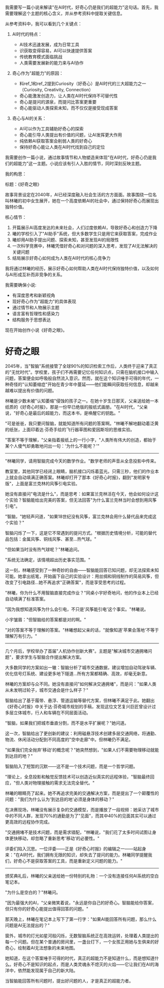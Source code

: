 <ReasoningChainRenderer>
我需要写一篇小说来解读"在AI时代，好奇心仍是我们的超能力"这句话。首先，我需要理解这个主题的核心含义，并从参考资料中提取关键信息。

从参考资料中，我可以看到几个关键点：

1. AI时代的特点：
   - AI技术迅速发展，成为日常工具
   - 识获取变得容易，AI可以快速提供答案
   - 传统教育模式面临挑战
   - 人类需要发展新的能力来与AI协作

2. 奇心作为"超能力"的原因：
   - 料ref_1和ref_2提到Curiosity（好奇心）是AI时代的三大超能力之一（Curiosity, Creativity, Connection）
   - 奇心能激发创造力，让人类在AI时代保持不可替代性
   - 奇心是提问的源泉，而提问比答案更重要
   - 奇心能驱动人类探索未知，而不仅仅是接受现成答案

3. 奇心与AI的关系：
   - AI可以作为工具辅助好奇心的探索
   - 奇心能引导人类提出有价值的问题，让AI发挥更大作用
   - 纯依赖AI获取答案会削弱人类的好奇心
   - 保持好奇心能让人类在AI时代找到自己的定位

我需要创作一篇小说，通过故事情节和人物塑造来体现"在AI时代，好奇心仍是我们的超能力"这一主题。小说应该有引人入胜的情节，同时深刻反映主题。

我的构思：

标题：《好奇之眼》

故事背景设定在2040年，AI已经深度融入社会生活的方方面面。故事围绕一位名叫林曦的初中女生展开，她在一个高度依赖AI的社会中，通过保持好奇心而展现出独特价值。

核心情节：
1. 开篇展示AI高度发达的未来社会，人们过度依赖AI，导致好奇心和创造力下降
2. 曦的学校引入了"AI助手"系统，但大多数学生只是用它来获取答案，完成作业
3. 曦却用AI助手提出问题、探索未知，甚至发现AI的局限性
4. 一次科学竞赛中，林曦凭借好奇心和对问题的深入思考，发现了AI无法解决的关键问题
5. 结局展示好奇心如何成为人类在AI时代的核心竞争力

我将通过林曦的经历，展示好奇心如何帮助人类在AI时代保持独特价值，以及如何与AI形成互补而非竞争的关系。

我需要确保小说:
- 有深度思考和新颖视角
- 现好奇心作为"超能力"的具体表现
- 通过情节和人物展示主题
- 语言富有哲理性和感染力
- 结构服务于思想表达

现在开始创作小说《好奇之眼》。
</ReasoningChainRenderer>

# 好奇之眼

2045年，当"智脑"系统接管了全球90%的知识检索工作后，人类终于迎来了真正的"无忧时代"。学校里，孩子们不再需要记忆任何知识点，只需在脑机接口中输入问题，答案便会如呼吸般自然流入意识。然而，就在这个知识唾手可得的年代，一种奇怪的"认知萎缩症"开始在青少年中蔓延——他们能瞬间获取任何信息，却越来越难以提出有价值的问题。

林曦是少数未被"认知萎缩"侵蚀的孩子之一。在她十岁生日那天，父亲送给她一本纸质的《好奇心时报》，那是一份早已绝版的报纸式画册。"在AI时代，"父亲说，"好奇心是最后的超能力，而这本书，是唤醒它的钥匙。"

"可是爸爸，我只要问智脑，就能知道所有问题的答案啊。"林曦不解地翻动着泛黄的纸张，上面印着达·芬奇手绘的飞行器草图和爱因斯坦的思维实验。

"答案不等于理解，"父亲指着报纸上的一行小字，"人类所有伟大的创造，都始于某个人傻气却勇敢地问出一句：'为什么不能呢？'"

***

"林曦同学，请用智脑完成今天的数学作业。"数学老师的声音从全息投影中传来。

教室里，其他同学已经闭上眼睛，脑机接口闪烁着蓝光。只需三秒，他们的作业本上就会自动填满正确答案。林曦却打开了那本《好奇心时报》，翻到"发明家专版"，上面是富兰克林的风筝引电实验。

她没有直接问"电流是什么"，而是思考：如果富兰克林活在今天，他会如何设计这个实验？智脑能给出完美的答案，但无法回答"为什么富兰克林当时会想到用风筝引电"。

"智脑，"她轻声问道，"如果18世纪没有风筝，富兰克林会用什么替代品来完成这个实验？"

智脑闪烁了一下，这是它不常遇到的提问方式。"根据历史情境分析，可能的替代品包括：金属风筝、铜线风筝、甚至...热气球。"

"但如果当时没有热气球呢？"林曦追问。

"系统无法确定，该情境超出历史事实范围。"

这一刻，林曦感受到了一种奇妙的自由——智脑能回答已知问题，却无法探索未知可能。她拿出纸笔，开始画下自己的实验设计：用丝绸和铜线制作的简易风筝，但改变了引电路径...她不再追求"正确答案"，而是享受思考的过程。

"林曦，你为什么不用智脑直接完成作业？"同桌小宇好奇地问，他的作业本上已经自动填满了标准答案。

"因为我想知道风筝为什么会引电，不只是'风筝能引电'这个事实。"林曦说。

小宇皱眉："但智脑给的答案都是对的啊。"

"对的答案不等于理解的答案。"林曦想起父亲的话，"就像知道'苹果会落地'不等于理解万有引力。"

***

几个月后，学校举办了首届"人机协作创新大赛"。主题是"解决城市交通拥堵问题"，要求学生与智脑合作提出解决方案。

大多数同学的方案如出一辙：智脑分析了城市交通数据，建议增加自动驾驶车辆、优化信号灯系统、建设更多地下隧道...所有方案都精确、高效，却毫无新意。

林曦的方案却与众不同。她没有直接问"如何解决交通拥堵"，而是问："如果人类从未发明过轮子，城市交通会是什么样子？"

智脑给出了基于履带、悬浮、管道运输等替代方案，但林曦不满足于此。她翻出《好奇心时报》中关于达·芬奇城市规划的手稿，发现这位文艺复兴巨匠曾设计过多层立体城市，行人和车辆在不同层面活动。

"智脑，如果我们把城市垂直分割，而不是水平扩展呢？"她问道。

这一次，智脑给出了更创新的建议：利用磁悬浮技术创建多层交通网络，将通勤、物流、休闲活动分配到不同高度的"空中走廊"中。但林曦仍不满足。

"如果我们完全抛弃'移动'的概念呢？"她突然想到，"如果人们不需要物理移动就能到达目的地？"

智脑陷入了短暂的沉默——这不是一个技术问题，而是一个哲学问题。

"理论上，全息投影和触觉反馈技术可以创造近似真实的远程体验，"智脑最终回应，"但人类对物理接触的需求无法完全替代。"

林曦的眼睛亮了起来。她不再追求完美的交通解决方案，而是提出了一个颠覆性的问题："我们为什么认为'到达目的地'必须是身体的移动？"

在决赛现场，林曦没有展示复杂的交通模型，而是播放了一段视频：她采访了城市中的不同人群，发现70%的通勤是为了"见面"，而其中40%的见面其实可以通过更高效的远程协作完成。

"交通拥堵不是技术问题，而是需求错配，"林曦说，"我们花了太多时间试图让身体更快移动，却忽略了重新思考'移动'的必要性。"

评委们陷入沉思。一位评委——正是《好奇心时报》的编辑之一——站起身来："在AI时代，我们拥有无限的知识，却失去了提问的能力。林曦同学提醒我们，好奇心不是获取答案的工具，而是重新定义问题的能力。"

***

颁奖典礼后，林曦的父亲送给她一份特别的礼物：一个没有连接任何AI系统的空白笔记本。

"为什么是空白的？"林曦问。

"因为最强大的AI，"父亲微笑着说，"永远是你自己的好奇心。智脑能给你答案，但只有你的好奇心能提出值得回答的问题。"

那天晚上，林曦在笔记本上写下了第一行字："如果AI能回答所有问题，那么什么问题是AI无法提出的？"

窗外，城市的灯光如星河般闪烁，无数智脑系统正在高效运转，处理着人类提出的每一个问题。但在某个普通的房间里，一盏台灯下，一个女孩正用她与生俱来的好奇心，绘制着AI无法想象的未来地图。

她知道，在这个答案唾手可得的时代，真正的超能力不是知道什么，而是想知道什么。好奇心不是知识的起点，而是人类灵魂永不熄灭的火焰——它让我们在AI的海洋中，依然能发现属于自己的新大陆。

当智脑能回答所有问题时，提出好问题的人，才是真正的超能力者。